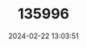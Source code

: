 ---
title: "135996"
category: "Nymphargus laurae"
draft: false
date: 2024-02-22 13:03:51
languages:
  Spanish; Castilian: ["Rana de Cristal de Laura"]
  English: ["Laura’s Glassfrog"]
---
